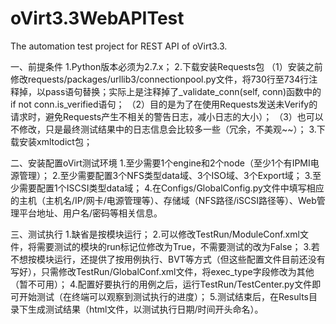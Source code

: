 oVirt3.3WebAPITest
==================

The automation test project for REST API of oVirt3.3.

一、前提条件
1.Python版本必须为2.7.x；
2.下载安装Requests包
（1）安装之前修改requests/packages/urllib3/connectionpool.py文件，将730行至734行注释掉，以pass语句替换；实际上是注释掉了_validate_conn(self, conn)函数中的if not conn.is_verified语句；
（2）目的是为了在使用Requests发送未Verify的请求时，避免Requests产生不相关的警告日志，减小日志的大小）；
（3）也可以不修改，只是最终测试结果中的日志信息会比较多一些（冗余，不美观~~）；
3.下载安装xmltodict包；

二、安装配置oVirt测试环境
1.至少需要1个engine和2个node（至少1个有IPMI电源管理）；
2.至少需要配置3个NFS类型data域、3个ISO域、3个Export域；
3.至少需要配置1个ISCSI类型data域；
4.在Configs/GlobalConfig.py文件中填写相应的主机（主机名/IP/网卡/电源管理等）、存储域（NFS路径/iSCSI路径等）、Web管理平台地址、用户名/密码等相关信息。

三、测试执行
1.缺省是按模块运行；
2.可以修改TestRun/ModuleConf.xml文件，将需要测试的模块的run标记位修改为True，不需要测试的改为False；
3.若不想按模块运行，还提供了按用例执行、BVT等方式（但这些配置文件目前还没有写好），只需修改TestRun/GlobalConf.xml文件，将exec_type字段修改为其他（暂不可用）；
4.配置好要执行的用例之后，运行TestRun/TestCenter.py文件即可开始测试（在终端可以观察到测试执行的进度）；
5.测试结束后，在Results目录下生成测试结果（html文件，以测试执行日期/时间开头命名）。
